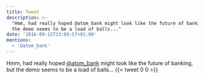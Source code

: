 ```yaml
---
title: Tweet
description: >-
  "Hmm, had really hoped @atom_bank might look like the future of banking, but
  the demo seems to be a load of balls..."
date: '2016-09-12T13:09:57+01:00'
mentions:
  - '@atom_bank'
---
```

Hmm, had really hoped [@atom_bank](https://twitter.com/@atom_bank) might look like the future of banking, but the demo seems to be a load of balls...
      {{< tweet 0 0 >}}
    
